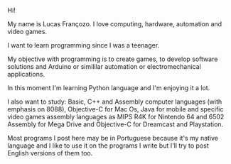 Hi!

My name is Lucas Françozo. I love computing, hardware, automation and video games. 

I want to learn programming since I was a teenager. 

My objective with programming is to create games, to develop software solutions and Arduino or simililar automation or electromechanical applications.

In this moment I'm learning Python language and I'm enjoying it a lot. 

I also want to study: Basic, C++ and Assembly computer languages (with emphasis on 8088), Objective-C for Mac Os, Java for mobile 
and specific video games assembly languages as MIPS R4K for Nintendo 64 and 6502 Assembly for Mega Drive and Objective-C for Dreamcast and Playstation.

Most programs I post here may be in Portuguese because it's my native language and I like to use it on the programs I write but I'll try to post English versions of them too. 

